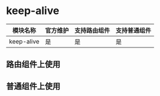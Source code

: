 # keep-alive

| 模块名称   | 官方维护 | 支持路由组件 | 支持普通组件 |
| ---------- | -------- | ------------ | ------------ |
| keep-alive | 是       | 是           | 是           |

## 路由组件上使用

## 普通组件上使用
